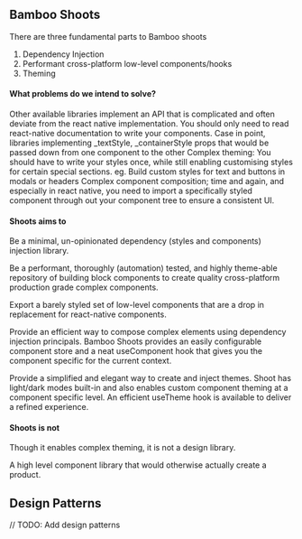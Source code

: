 ## Bamboo Shoots
There are three fundamental parts to Bamboo shoots
1. Dependency Injection
2. Performant cross-platform low-level components/hooks
3. Theming


#### What problems do we intend to solve?

Other available libraries implement an API that is complicated and often deviate from the react native implementation. You should only need to read react-native documentation to write your components.
Case in point, libraries implementing _textStyle, _containerStyle props that would be passed down from one component to the other
Complex theming: You should have to write your styles once, while still enabling customising styles for certain special sections.
eg. Build custom styles for text and buttons in modals or headers
Complex component composition; time and again, and especially in react native, you need to import a specifically styled component through out your component tree to ensure a consistent UI.






#### Shoots aims to


Be a minimal, un-opinionated dependency (styles and components) injection library.

Be a performant, thoroughly (automation) tested, and highly theme-able repository of building block components to create quality cross-platform production grade complex components.

Export a barely styled set of low-level components that are a drop in replacement for react-native components.

Provide an efficient way to compose complex elements using dependency injection principals. Bamboo Shoots provides an easily configurable component store and a neat useComponent hook that gives you the component specific for the current context.

Provide a simplified and elegant way to create and inject themes. Shoot has light/dark modes built-in and also enables custom component theming at a component specific level. An efficient useTheme hook is available to deliver a refined experience.





#### Shoots is not

Though it enables complex theming, it is not a design library.

A high level component library that would otherwise actually create a product.


## Design Patterns
// TODO: Add design patterns
